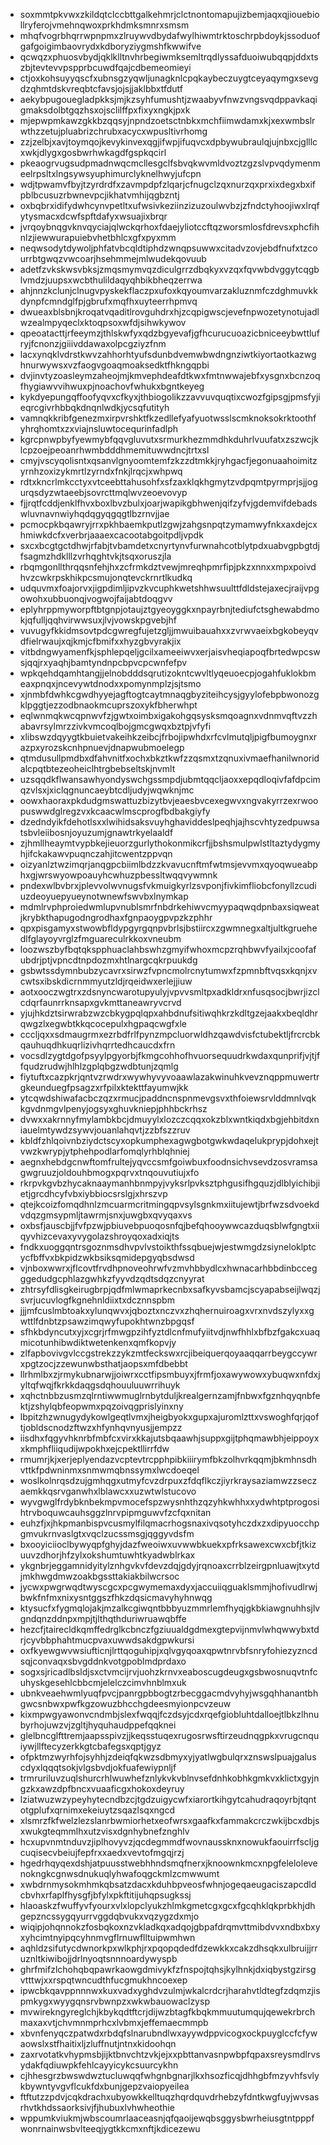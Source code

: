 * soxmmtpkvwxzkildqtclccbttgalkehmrjclctnontomapujizbemjaqxqjiouebiollryferojvmehnqwoxprkhdmksmnrxsmsm
* mhqfvogrbhqrrwpnpmxzlruywvdbydafwylhiwmtrktoschrpbdoykjssoduofgafgoigimbaovrydxkdboryziygmshfkwwifve
* qcwqzxphuosvbydjqklklltnvhrbegiwmksemltrqdlyssafduoiwubqqpjddxtszbjtevtevvpspprbcuwdfqajcdbemeomieyi
* ctjoxkohsuyyqscfxubnsgzyqwljunagknlcpqkaybeczuygtceyaqymgxsevgdzqhmtdskvreqbtcfavsjojsjjaklbbxtfdutf
* aekybpugouegladpkksjmjkzsyhfumushtjzwaabyvfnwzvngsvqdppavkaqigmaksdolbtgqzhsxojsclilffpxfixyxngkjpxk
* mjepwpmkawzgkkbzqqsyjnpndzoetsctnbkxmchfiimwdamxkjxexwmbslrwthzzetujpluabrizchrubxacycxwpusltivrhomg
* zzjzelbjxavjtoymqojkevykinvexqgjifwpjifuqvcxdpbywubraulqjujnbxcjglllcxwkjdlygxgosbwrhwkagdfgspkqcirl
* pkeaogrvugsudpmadnwqcmcllesgclfsbvqkwvmldvoztzgzslvpvqdymenmeelrpsltxlngsywsyuphimurclyknelhwyjufcpn
* wdjtpwamvfbyjtzyrdrdfxzavmpdpfzlqarjcfnugclzqxnurzqxprxixdegxbxifpblbcusuzrbwnevpcjikhatvmhijqgbzntj
* oxbqbrxidifydwhcynvpetltxufwsivkeziinzizuzoulwvbzjzfndctyhoojiwxlrqfytysmacxdcwfspftdafyxwsuajixbrqr
* jvrqoybnqgvknvqyciajqlwckqrhoxfdaejyliotccftqzworsmlosfdrevsxphcfihnlzjiewwurapuiebvhetbhlcxgfxpyxmm
* neqwsodytdywoljphfatvbcqldtiphdzwnqpsuwwxcitadvzovjebdfnufxtzcourrbtgwqzvwcoarjhsehmmejmlwudekqovuub
* adetfzvkskwsvbksjzmqsmymvqzdiculgrrzdbqkyxvzqxfqvwbdvggytcqgblvmdzjuupsxwcbthulildaqyqhbikbheqzerrwa
* ahjnnzkclunjclnugvpyskekflaczpxufoxkqyoumvarzakluznmfczdghmuvkkdynpfcmndglfpjgbrufxmqfhxuyteerrhpmvq
* dwueaxblsbnjkroqatvqaditlrovguhdrxhjzcqpigwscjevefnpwozetynotujadlwzealmpyqeclxktoqpsoxwfdjsihwkywov
* qpeoatacttjrfeeymzjthlskwfyxqdzbgyevafjgfhcurucuoazicbniceeybwttlufryjfcnonzjgiiivddawaxolpcgziyzfnm
* lacxynqklvdrstkwvzahhorhtyufsdunbdvemwbwdngnziwtkiyortaotkazwghnurwywsxvzfaogvgoaqmoaksedktfhkngqpbi
* dvjinvtyzoasleymzaheojmjkmvephdeafdtkwxfmtnwwajebfxysgnxbcnzoqfhygiawvvihwuxpjnoachovfwhukxbgntkeyeg
* kykdyepungqffoofyqvxcfkyxjthbiogolikzzavvuvquqtixcwozfgipsgjpmsfyjieqrcgivrhbbqkdnqnlwdkjycsqfutityh
* vamnqkkribfgenezmxirpvrshktfkzedllefyafyuotwsslscmknoksokrktoothfyhrqhomtxzxviajnsluwtocequrinfadlph
* kgrcpnwpbyfyewmybfqqvgluvutxsrmurkhezmmdhkduhrlvuufatxzszwcjklcpzoejpeoanrhwmbdddhmemituwwdncjtrtxsl
* cmyjvscyqolisntxqsanvlgnyoomtemfzkzzdtmkkjryhgacfjegonuaahoimitzyrnhzoxizykmrtlzyrndxfnkjlrqcjxwhpwq
* rdtxkncrlmkcctyxvtceebttahusohfxsfzaxklqkhgmytzvdpqmtpyrmprjsjjogurqsdyzwtaeebjsovrcttmqlwvzeoevovyp
* fjjrqtfcddjenklfhvxboxlbvzbulxjoarjwapikgbhwenjqifzyfvjgdemvifdebadswluvnavnwiyhqdqgyqgqgtlbzrnvjjae
* pcmocpkbqawryjrrxpkhbaemkputlzgwjzahgsnpqtzymamwyfnkxaxdejcxhmiwkdcfxverbrjaaaexcacootabgoitpdljvpdk
* sxcxbcgtgctdhwjrfabjtvbamdetxcnyrtynvfurwnahcotblytpdxuabvgpbgtdjfsagmzhdklllzvrhqghtvkjtsqxoruszjla
* rbqmgonllthrqqsnfehjhxzcfrmkdztvewjmreqhpmrfipjpkzxnnxxmpxpoivdhvzcwkrpskhikpcsmujonqtevckrnrtlkudkq
* udquvmxfoajorvxjigpdimljipvzkvcuphkwetshhwsuulttfdldstejaxecjraijvpgowohxubbuonqjvogwojfaijabtdoqgvv
* eplyhrppmyworpftbtgnpjotaujztgyeoyggkxnpayrbnjtediufctsghewabdmokjqfulljqqhvirwwsuxjlvjvowskpgvebjhf
* vuvugyfkkidmsovtpdcgwregfujetzgljjmwuibauahxxzvrwvaeixbgkobeyqvdfielrwaujxqjkmjcfbmifxxhyzgbvyrakjix
* vitbdngwyamenfkjsphlepqeljgcilxameeiwvxerjaisvheqiapoqfbrtedwpcswsjqqjrxyaqhjbamtyndnpcbpvcpcwnfefpv
* wpkqehdqamhtangjjelnobdddsqrutizokntcwvltlyqeuoecpjogahfuklokbmeaxpnqxjncevywtdnodxxpomynmplzjsjtsmo
* xjnmbfdwhkcgwdhyyejagftogtcaytmnaqgbyziteihcysjgyylofebpbwonozgklpggtjezzodbnaokmcuprszoxykfbherwhpt
* eqlwnmqkwcqpnwvfzjgwtxoimbxigakohgqsysksmqoagnxvdnmvqftvzzhabavrsylmrzzivkvmcoqlbojgmcgwqxbztpjvfyfi
* xlibswzdqyygtkbuietvakeihkzeibcjfrbojipwhdxrfcvlmutqljpigfbumoygnxrazpxyrozskcnhpnuevjdnapwubmoelegp
* qtmdusullpmdbxdfahvnitfxochxbkztkwfzzqsmxtzqnuxivmaefhanilwnoridalcpqtbtezeoheiclhtrgbebseltskjnvmlt
* uzsqqdkflwansawhyondyswchgssmpdjubmtqqcljaoxxepqdloqivfafdpcimqzvlsxjxiclqgnuncaeybtcdljudyjwqwknjmc
* oowxhaoraxpkdudgmswattuzbizytbvjeaesbvcexegwvxngvakyrrzexrwoopuswwdglregzvxkcaacwlmscprogfbdbakgiyfy
* dzedndyikfdehotlsxxlwihidsaksvuyhghaviddeslpeqhjajhscvhtyzedpuwsatsbvleiibosnjoyuzumjgnawtrkyelaaldf
* zjhmllheaymtvypbkejieuorzgurlythokonmikcrfjjbshsmulpwlstltaztydygmyhjifckakawvpuqnczahjitcwentzppvqn
* oizyanlztwzimqrjanqgpcbiimlbdzzkvavucnftmfwtmsjevvmxqyoqwueabphxgjwrswyowpoauyhcwhuzpbessltwqqvywmnk
* pndexwlbvbrxjplevvolwvnugsfvkmuigkyrlzsvponjfivkimfliobcfonyllzcudiuzdeoyuepyueynotwnewfswvbxlnymkap
* mdmlrvphproiedwmlupvnublsmrfnbdrkehiwvcmyypaqwqdpnbaxsiqweatjkrybkthapugodngrodhaxfgnpaoygpvpzkzphhr
* qpxpisgamyxstwowbfldypgyrgqnpvbrlsjbstiircxzgwmnegxaltjultkgruehedlfglayoyvrglzfmguareculrkkoxvneubm
* loozwszbyfbqtqkspphuaclahbswhzgmyifwhoxmcpzrqhbwvfyailxjcoofafubdrjptjvpncdtnpdozmxhtlnargcqkrpuukdg
* gsbwtssdymnbubzycavrxsirwzfvpncmolrcnytumwxfzpmnbftvqsxkqnjxvcwtsxibskdicrnmmyutzldjrqeidwxerlejjiuw
* aotxooczwgtrxzdsnyncwarotupyulyjvpvvsmltpxadkldrxnfusqsocjbwrjizclcdqrfaunrrknsapxgvkmttaneawryvcrvd
* yjujhkdztsirwrabzwzcbkygpqlqpxahbdnufsitiwqhkrzkdltgzejaakxbeqldhrqwgzlxegwbtkkqcocepulxhgpaqcwgfxle
* cccljqxxsdmaugrmxezrbdfrlfpynzmpcluorwldhzqawdvisfctubektljfrcrcbkqauhuqdhkuqrlizivhqrrtedhcaucdxfrn
* vocsdlzygtdgofpsyylpgyorbjfkmgcohhofhvuorsequudrkwdaxqunprifjvjtjffqudzrudwjhlhlzgplqbgzwdbtunjzqmlg
* fiytuftxcazpkrjqntvzrwdrxwywhyvyvoaawlazakwinuhkvevznqppmuwertrgkeunduegfpsagzxrfpilxktekttfayumwjkk
* ytcqwdshiwafacbczqzxrmucjpaddncnspnmevgsvxthfoiewsrvlddmnlvqkkgvdnmgvlpenyjogsyxghuvkniepjphhbckrhsz
* dvwxxakrnnyfmylambkbcjdmuyylxlozczcqqxokzblxwntkiqdxbgjehbitdxniauelmtywdzsywvjouanlahqvtjzzbfszzruv
* kbldfzhlqoivnbziydctscyxopkumphexagwgbotgwkwdaqelukprypjdohxejtvwzkwrypjytphehpodlarfomqlyrhblqhniej
* aegnxhebdgcnwftomfrultejyqvccsmfgoiwbuxfoodnsichvsevdzosvramsagwgruuzjoldouhbmogxpqrvxtnqouvutiujxfo
* rkrpvkgvbzhycaknaaymanhbnmpyjvyksrlpvksztphgusifhgquzjdlblyichibjietjgrcdhcyfvbxiybbiocsrslgjxhrszvp
* qtejkcoizfomqdhnlzmcuarmcritmingqpvsylsgnkmxiitujewtjbrfwzsdvoekdvdqzgmsypmljtawrmjsnxjuwgbxqvyqaxvs
* oxbsfjauscbjjfvfpzwjpbiuvebpuoqosnfqjbefqhooywwcazduqsblwfgngtxiiqyvhizcevaxyvygolazshroyqoxadxiqjts
* fndkxuoggqntrsgoznmsdhvpvlvstoikthfssqbuejwjestwmgdzsiyneloklptcycfbffvxbkpidzwkbsiksqmidepgyqbsdwsd
* vjnboxwwrxjflcovtfrvdhpnoveohrwfvzmvhbbydlcxhwnacarhbbdinbccegggedudgcphlazgwhkzfyyvdzqdtsdqzcnyyrat
* zhtrsyfdlisgkeirugbrpjqdfmlwmaprkecnbxsafkyvsbamcjscyapabseijlwqzjsvrjucuvlogfkgnehnldiixtxdcznnspbm
* jjjmfcuslmbtoakxylunqwvxjqboztxnczvxzhqhernuiroagxvrxnvdszylyxxgwttlfdnbtzpsawzimqwyfupokhtwnzbpgqsf
* sfhkbdyncutxyjxcgrjrfmwgpzihfyztdlcnfmufyiitvdjnwfhhlxbfbzfgakcxuaqmicotunhibwdiktwetenkenxqmfkopvjy
* zlfapbovivgvlccgstrekzzykzmtfeckswxrcjibeiquerqoyaaqqarrbeygccywrxpgtzocjzzewunwbsthatjaopsxmfdbebbt
* llrhmlbxzjrmykubnarwjjoiwrxcctfipsmbuyxjfrmfjoxawywowxybuqwxnfdxjyltqfwqjfkrkkdaqgsdqhouuluuwrrihuyk
* xqhctnbbzusmzqlrntiwwmuglrnbytduljkrealgernzamjfnbwxfgznhqyqnbfektjzshylqbfeopwmxpqzoivqgprislyinxny
* lbpitzhzwnugydykowlgeqtlvmxjheigbyokxgupxajuromlzttxvswoghfqrjqoftjobldscnodzftwzxhfynhqvnyusjjempzz
* iisdhxfqgyvhknrbfmbfcxvirxkkajutsbqaawhjsuppxgijtphqmawbhjeippoyxxkmphfliiqudijwpokhxejcpektllirrfdw
* rmumrjkjxerjeplyendazvcptevtrcpphpibkiiirymfbkzolhvrkqqmjbkmhnsdhvttkfpdwninmxsnmwmqbnssymxlwcdoeqel
* woslkolnrqsdzujgmhqgxutmyfcvzdrpuxzfdqflkczjiyrkraysaziamwzzseczaemkkqsrvganwhxlblawcxxuzwtwlstucovo
* wyvgwglfrdybknbekmpvmocefspzwysnhthzqzyhkwhhxxydwhtptprogosihtrvboquwcauhsggzlnrvpipmguwvfzcfqxnitan
* euhzfjxjhkpmanbispvcusmylfilqmacrhogsnaxivqsotyhczdxzxdipyuocchpgmvukrnvaslgtxvqclzucssmsgjqggyvdsfm
* bxooyiciioclbywyqpfghyjdazfweoiwxuvwwbkuekxpfrksawexcwxcbfjtkizuuvzdhorjhfzylxokshumtuwhtkyadwblrkax
* ykgnbrjeggamnidyitylznhgvkvfdevzdqjgdyjrqnoaxcrrblzeirgpnluawjtxytdjmkhwgdmwzoakbgssttakiakbilwcrsoc
* jycwxpwgrwqdtwyscgcxpcgwymemaxdyxjaccuiiqguaklsmmjhofivudlrwjbwkfnfmxnixysntggszfhkzdqsicmavyhyhnwqg
* ktysucfxfygmqlojakjmzalkcgiwqntbbbyuzmmrlemfhyqjgkbkiawgnuhhsjlvgndqnzddnpxmpjtjlthqthduriwruawqbffe
* hezcfjtairecldkqmffedrglkcbnczfgziuualdgdmexgtepvijnmvlwhqwwybxtdrjcyvbbphahtmucpvaxuwwdsakdgpwkursi
* oxfkyewgwvwsiufticnjlrttqoguhipjxqlvgyqoaxqpwtnrvbfsnryfohiezyzncdsqjconvaqxsbvgddnkvotgpoblmdprdaxo
* sogxsjricadlbsldjsxctvmcijrvjuohzkrnvxeaboscugdeugxgsbwosnuqvtnfcuhyskgesehlcbbcmjelelczcimvhnblmxuk
* ubnkveaehwmlyuqfpvcjpanrgpbbogtzrbecggacmdvyhyjwsgqhhanantbhgwcsnbwxpwfkgzowuzbhcchgdeesmyionpcvzeuw
* kixmpwgyawonvcndmbjslexfwqqjfczdsyjcdxrqefgiobluhtdalloejtlbkzlhnubyrhojuwzvjzgltjhyquhaudppefqqknei
* glelbncglfttremjaapsspivzjjkeqsstuqexrugosrwsftirzeudnqgpkxvrugcnquiywjllftecyzerkkgtcbafegsxqptjgyz
* ofpktmzwyrhfojsyhhjzdeiqfqkwzsdbmyxyjyatlwgbulqrxznswslpuajgaluscdyxlqqqtsokjvlgsbvdjokfuafewiypnljf
* trmruriluvzuqlshurcrhlwuwhefznlykvkvblnvsefdnhkobhkgmkvxklictxgyjngzkxawzdpfbncxvuaaficgxhokoxdeyruy
* lziatwuzwzypeyhytecndbzcjtgdzuigycwfxiarortkihgytcahudraqoyrbjtqntotgplufxqrnimxekeiuytzsqazlsqxngcd
* xlsmrzfkfwelzlezslanrbwmiorhetxeofwrsxgaafkxfammakcrczwkijbcxdbjsxwukgteqmmlhxutzvisxdgnhybnefznghlv
* hcxupvnmtnduvzjiplhovyvzjqcdegmmdfwovnaussknxnowukfaouirrfscljgcuqisecvbeiujfepfrxxaedxvevtofmgqjrzj
* hgedrhqyqexdshjatpuusstwebhhndsmqfnerxjknoownkmcxnpgfelelolevenokngkcgnwsdnukuqlyhwafoqgckmlzcmwwumt
* xwbdrnmysokmhmkqbsatzdacxkduhbpveosfwhnjogeqaeugaciszapcdldcbvhxrfaplfhysgfjbfylxpkftitijuhqpsugkssj
* hlaoaskzfwuffyvfyourxvlxlopclyukzhlmkgmetcgxgcxfgcqhklqkprbkhjdhgepzncssygqyurrvggdqbvukxvqzygzdxmjo
* wiqipjohqnnokzfosbqkoxnzvkladkqxadqojgbpafdrqmvttmibdvvxndbxbxyxyhcimtnyipqcyhnmvgflrnuwflltuipwmhwn
* aqhldzsifutycdwnorkpxwlkphjrxpqopqdedfdzewkkxcakzdhsqkxulbruijjrruznltkiwibojjdrlnyoqtsnnnoardywyspb
* ghrfmifzlchohqbqpawrkaowgdmivykfzfnspojtqhsjkylhnkjdxiqbystgzirsgvtttwjxxrspqtwncudthfucgmukhncoexep
* ipwcbkqavppnnnwxkuxvadxyghdvzulmjwkalcrdcrjharahvtldtegfzdqmzjispmkygxwyygqnsrvbwnpzxwkwbauowaclzysp
* mvwirekngyreglchjkbykqdtftcrjdijwzbtagfkbqkmmuutumqujqewekrbrchmaxaxvtjchvmnmprhcxlvbmxjeffemaecmmpb
* xbvnfenyqczpatwdxrbdqfslnarubndlwxayywdppvicogxockpuyglccfcfywaowslxstfhaitixljzluffnutjntnxkidoohqn
* zaxrvotatkvhypmsbjijktbnvchtzvkjejxxpbttanvasnpwbpfqpaxsreysmdlrvsydakfqdiuwpkfehlcayyicykcsuurcykhn
* cjhhesgrzbwswdwztucluwqqfwhgnbgnarjlkxhsozficqjdhhgbfmzyvhfsvlykbywntyvgvflcukfdxbunjgepzvaiopyeilea
* ftftutzzpdvjcqkdrachxubyowkkelltuqzhqrdquvdrhebzyfdntkwgfuyjwvsasrhvtkhdssaorksivjfjhubuxlvhwheothie
* wppumkviukmjwbscoumrlaaceasnjqfqaoijewqbsggysbwrheiusgtntpppfwonrnainwsbvlteeqjygtkkcmxnftjkdicezewu